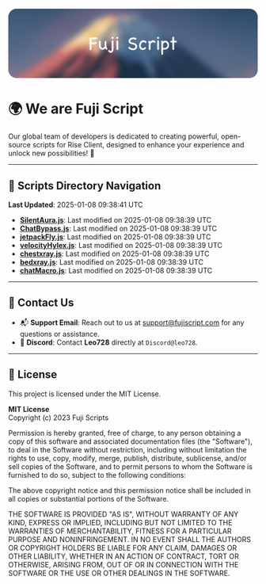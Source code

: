 ![Banner](.github/b.webp)

# 🌍 **We are Fuji Script**

Our global team of developers is dedicated to creating powerful, open-source scripts for Rise Client, designed to enhance your experience and unlock new possibilities! 🌟

---
<!-- SCRIPTS_NAVIGATION_START -->
## 📂 **Scripts Directory Navigation**

**Last Updated**: 2025-01-08 09:38:41 UTC

- **[SilentAura.js](scripts/SilentAura.js)**: Last modified on 2025-01-08 09:38:39 UTC
- **[ChatBypass.js](scripts/ChatBypass.js)**: Last modified on 2025-01-08 09:38:39 UTC
- **[jetpackFly.js](scripts/jetpackFly.js)**: Last modified on 2025-01-08 09:38:39 UTC
- **[velocityHylex.js](scripts/velocityHylex.js)**: Last modified on 2025-01-08 09:38:39 UTC
- **[chestxray.js](scripts/chestxray.js)**: Last modified on 2025-01-08 09:38:39 UTC
- **[bedxray.js](scripts/bedxray.js)**: Last modified on 2025-01-08 09:38:39 UTC
- **[chatMacro.js](scripts/chatMacro.js)**: Last modified on 2025-01-08 09:38:39 UTC

<!-- SCRIPTS_NAVIGATION_END -->

---

## 💬 **Contact Us**  
- 📬 **Support Email**: Reach out to us at [support@fujiscript.com](mailto:support@fujiscript.com) for any questions or assistance.  
- 💬 **Discord**: Contact **Leo728** directly at `Discord@leo728`.

---

## 📜 **License**

This project is licensed under the MIT License.  

**MIT License**  
Copyright (c) 2023 Fuji Scripts  

Permission is hereby granted, free of charge, to any person obtaining a copy of this software and associated documentation files (the "Software"), to deal in the Software without restriction, including without limitation the rights to use, copy, modify, merge, publish, distribute, sublicense, and/or sell copies of the Software, and to permit persons to whom the Software is furnished to do so, subject to the following conditions:  

The above copyright notice and this permission notice shall be included in all copies or substantial portions of the Software.  

THE SOFTWARE IS PROVIDED "AS IS", WITHOUT WARRANTY OF ANY KIND, EXPRESS OR IMPLIED, INCLUDING BUT NOT LIMITED TO THE WARRANTIES OF MERCHANTABILITY, FITNESS FOR A PARTICULAR PURPOSE AND NONINFRINGEMENT. IN NO EVENT SHALL THE AUTHORS OR COPYRIGHT HOLDERS BE LIABLE FOR ANY CLAIM, DAMAGES OR OTHER LIABILITY, WHETHER IN AN ACTION OF CONTRACT, TORT OR OTHERWISE, ARISING FROM, OUT OF OR IN CONNECTION WITH THE SOFTWARE OR THE USE OR OTHER DEALINGS IN THE SOFTWARE.  
